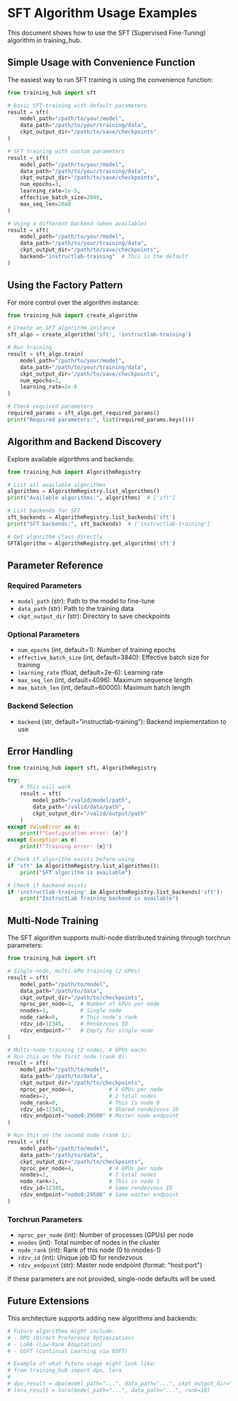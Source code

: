 # SFT Algorithm Usage Examples

This document shows how to use the SFT (Supervised Fine-Tuning) algorithm in training_hub.

## Simple Usage with Convenience Function

The easiest way to run SFT training is using the convenience function:

```python
from training_hub import sft

# Basic SFT training with default parameters
result = sft(
    model_path="/path/to/your/model",
    data_path="/path/to/your/training/data", 
    ckpt_output_dir="/path/to/save/checkpoints"
)

# SFT training with custom parameters
result = sft(
    model_path="/path/to/your/model",
    data_path="/path/to/your/training/data",
    ckpt_output_dir="/path/to/save/checkpoints",
    num_epochs=3,
    learning_rate=1e-5,
    effective_batch_size=2048,
    max_seq_len=2048
)

# Using a different backend (when available)
result = sft(
    model_path="/path/to/your/model",
    data_path="/path/to/your/training/data",
    ckpt_output_dir="/path/to/save/checkpoints",
    backend="instructlab-training"  # This is the default
)
```

## Using the Factory Pattern

For more control over the algorithm instance:

```python
from training_hub import create_algorithm

# Create an SFT algorithm instance
sft_algo = create_algorithm('sft', 'instructlab-training')

# Run training
result = sft_algo.train(
    model_path="/path/to/your/model",
    data_path="/path/to/your/training/data",
    ckpt_output_dir="/path/to/save/checkpoints",
    num_epochs=2,
    learning_rate=2e-6
)

# Check required parameters
required_params = sft_algo.get_required_params()
print("Required parameters:", list(required_params.keys()))
```

## Algorithm and Backend Discovery

Explore available algorithms and backends:

```python
from training_hub import AlgorithmRegistry

# List all available algorithms
algorithms = AlgorithmRegistry.list_algorithms()
print("Available algorithms:", algorithms)  # ['sft']

# List backends for SFT
sft_backends = AlgorithmRegistry.list_backends('sft')
print("SFT backends:", sft_backends)  # ['instructlab-training']

# Get algorithm class directly
SFTAlgorithm = AlgorithmRegistry.get_algorithm('sft')
```

## Parameter Reference

### Required Parameters

- `model_path` (str): Path to the model to fine-tune
- `data_path` (str): Path to the training data
- `ckpt_output_dir` (str): Directory to save checkpoints

### Optional Parameters

- `num_epochs` (int, default=1): Number of training epochs
- `effective_batch_size` (int, default=3840): Effective batch size for training
- `learning_rate` (float, default=2e-6): Learning rate
- `max_seq_len` (int, default=4096): Maximum sequence length
- `max_batch_len` (int, default=60000): Maximum batch length

### Backend Selection

- `backend` (str, default="instructlab-training"): Backend implementation to use

## Error Handling

```python
from training_hub import sft, AlgorithmRegistry

try:
    # This will work
    result = sft(
        model_path="/valid/model/path",
        data_path="/valid/data/path",
        ckpt_output_dir="/valid/output/path"
    )
except ValueError as e:
    print(f"Configuration error: {e}")
except Exception as e:
    print(f"Training error: {e}")

# Check if algorithm exists before using
if 'sft' in AlgorithmRegistry.list_algorithms():
    print("SFT algorithm is available")

# Check if backend exists
if 'instructlab-training' in AlgorithmRegistry.list_backends('sft'):
    print("InstructLab Training backend is available")
```

## Multi-Node Training

The SFT algorithm supports multi-node distributed training through torchrun parameters:

```python
from training_hub import sft

# Single-node, multi-GPU training (2 GPUs)
result = sft(
    model_path="/path/to/model",
    data_path="/path/to/data",
    ckpt_output_dir="/path/to/checkpoints",
    nproc_per_node=2,  # Number of GPUs per node
    nnodes=1,          # Single node
    node_rank=0,       # This node's rank
    rdzv_id=12345,     # Rendezvous ID
    rdzv_endpoint=""   # Empty for single node
)

# Multi-node training (2 nodes, 4 GPUs each)
# Run this on the first node (rank 0):
result = sft(
    model_path="/path/to/model",
    data_path="/path/to/data", 
    ckpt_output_dir="/path/to/checkpoints",
    nproc_per_node=4,           # 4 GPUs per node
    nnodes=2,                   # 2 total nodes
    node_rank=0,                # This is node 0
    rdzv_id=12345,              # Shared rendezvous ID
    rdzv_endpoint="node0:29500" # Master node endpoint
)

# Run this on the second node (rank 1):
result = sft(
    model_path="/path/to/model",
    data_path="/path/to/data",
    ckpt_output_dir="/path/to/checkpoints", 
    nproc_per_node=4,           # 4 GPUs per node
    nnodes=2,                   # 2 total nodes
    node_rank=1,                # This is node 1
    rdzv_id=12345,              # Same rendezvous ID
    rdzv_endpoint="node0:29500" # Same master endpoint
)
```

### Torchrun Parameters

- `nproc_per_node` (int): Number of processes (GPUs) per node
- `nnodes` (int): Total number of nodes in the cluster
- `node_rank` (int): Rank of this node (0 to nnodes-1)
- `rdzv_id` (int): Unique job ID for rendezvous
- `rdzv_endpoint` (str): Master node endpoint (format: "host:port")

If these parameters are not provided, single-node defaults will be used.

## Future Extensions

This architecture supports adding new algorithms and backends:

```python
# Future algorithms might include:
# - DPO (Direct Preference Optimization)
# - LoRA (Low-Rank Adaptation)
# - OSFT (Continual Learning via OSFT)

# Example of what future usage might look like:
# from training_hub import dpo, lora
# 
# dpo_result = dpo(model_path="...", data_path="...", ckpt_output_dir="...")
# lora_result = lora(model_path="...", data_path="...", rank=16)
```